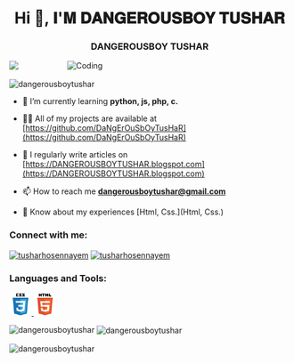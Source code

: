 

<h1 align="center">Hi 👋, 𝐈'𝐌 𝐃𝐀𝐍𝐆𝐄𝐑𝐎𝐔𝐒𝐁𝐎𝐘 𝐓𝐔𝐒𝐇𝐀𝐑</h1>
<h3 align="center">DANGEROUSBOY TUSHAR</h3>
<img align="right" alt="Coding" width="400"
src="https://media.tenor.com/rePDfDWO3XoAAAAd/hacking.gif">
<img src="https://readme-typing-svg.herokuapp.com/?font=Righteous&size=35&center=true&vCenter=true&width=500&height=70&duration=4000&lines=𝐖𝐄𝐋𝐂𝐎𝐌𝐄+𝐓𝐎+𝐌𝐘+𝐏𝐑𝐎𝐅𝐈𝐋𝐄;+𝐈'𝐌+𝐉𝐔𝐍𝐈𝐎𝐑+𝐂𝐎𝐃𝐄𝐑+𝐃𝐓!;+𝐋𝐄𝐀𝐑𝐍𝐈𝐍𝐆+𝐏𝐑𝐎𝐆𝐑𝐀𝐌𝐌𝐈𝐍𝐆;" />

<p align="left"> <img src="https://komarev.com/ghpvc/?username=dangerousboytushar&label=Profile%20views&color=0e75b6&style=flat" alt="dangerousboytushar" /> </p>

- 🌱 I’m currently learning **python, js, php, c.**

- 👨‍💻 All of my projects are available at [https://github.com/DaNgErOuSbOyTusHaR](https://github.com/DaNgErOuSbOyTusHaR)

- 📝 I regularly write articles on [https://DANGEROUSBOYTUSHAR.blogspot.com](https://DANGEROUSBOYTUSHAR.blogspot.com)

- 📫 How to reach me **dangerousboytushar@gmail.com**

- 📄 Know about my experiences [Html, Css.](Html, Css.)

<h3 align="left">Connect with me:</h3>
<p align="left">
<a href="https://fb.com/tusharhosennayem" target="blank"><img align="center" src="https://raw.githubusercontent.com/rahuldkjain/github-profile-readme-generator/master/src/images/icons/Social/facebook.svg" alt="tusharhosennayem" height="30" width="40" /></a>
<a href="https://instagram.com/tusharhosennayem" target="blank"><img align="center" src="https://raw.githubusercontent.com/rahuldkjain/github-profile-readme-generator/master/src/images/icons/Social/instagram.svg" alt="tusharhosennayem" height="30" width="40" /></a>
</p>

<h3 align="left">Languages and Tools:</h3>
<p align="left"> <a href="https://www.w3schools.com/css/" target="_blank" rel="noreferrer"> <img src="https://raw.githubusercontent.com/devicons/devicon/master/icons/css3/css3-original-wordmark.svg" alt="css3" width="40" height="40"/> </a> <a href="https://www.w3.org/html/" target="_blank" rel="noreferrer"> <img src="https://raw.githubusercontent.com/devicons/devicon/master/icons/html5/html5-original-wordmark.svg" alt="html5" width="40" height="40"/> </a> </p>

<p><img align="left" src="https://github-readme-stats.vercel.app/api/top-langs?username=dangerousboytushar&show_icons=true&locale=en&layout=compact" alt="dangerousboytushar" /></p>

<p>&nbsp;<img align="center" src="https://github-readme-stats.vercel.app/api?username=dangerousboytushar&show_icons=true&locale=en" alt="dangerousboytushar" /></p>

<p><img align="center" src="https://github-readme-streak-stats.herokuapp.com/?user=dangerousboytushar&" alt="dangerousboytushar" /></p>















<!--
**DaNgErOuSbOyTusHaR/DaNgErOuSbOyTusHaR** is a ✨ _special_ ✨ repository because its `README.md` (this file) appears on your GitHub profile.

Here are some ideas to get you started:

- 🔭 I’m currently working on ...
- 🌱 I’m currently learning ...
- 👯 I’m looking to collaborate on ...
- 🤔 I’m looking for help with ...
- 💬 Ask me about ...
- 📫 How to reach me: ...
- 😄 Pronouns: ...
- ⚡ Fun fact: ...
-->
